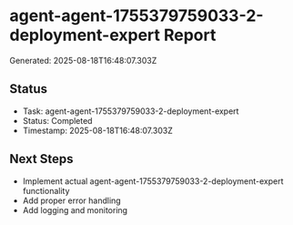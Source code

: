 # agent-agent-1755379759033-2-deployment-expert Report

Generated: 2025-08-18T16:48:07.303Z

## Status
- Task: agent-agent-1755379759033-2-deployment-expert
- Status: Completed
- Timestamp: 2025-08-18T16:48:07.303Z

## Next Steps
- Implement actual agent-agent-1755379759033-2-deployment-expert functionality
- Add proper error handling
- Add logging and monitoring
